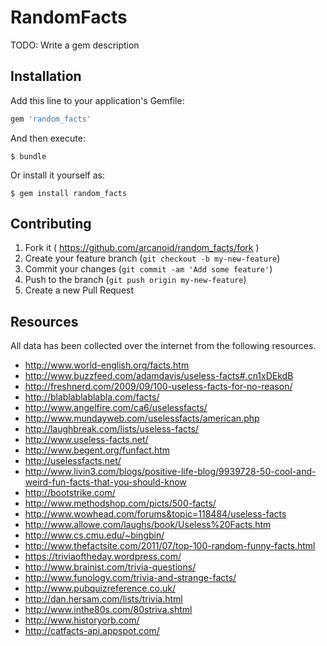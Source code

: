 # RandomFacts

TODO: Write a gem description

## Installation

Add this line to your application's Gemfile:

```ruby
gem 'random_facts'
```

And then execute:

    $ bundle

Or install it yourself as:

    $ gem install random_facts

## Contributing

1. Fork it ( https://github.com/arcanoid/random_facts/fork )
2. Create your feature branch (`git checkout -b my-new-feature`)
3. Commit your changes (`git commit -am 'Add some feature'`)
4. Push to the branch (`git push origin my-new-feature`)
5. Create a new Pull Request

## Resources

All data has been collected over the internet from the following resources.

* http://www.world-english.org/facts.htm
* http://www.buzzfeed.com/adamdavis/useless-facts#.cn1xDEkdB
* http://freshnerd.com/2009/09/100-useless-facts-for-no-reason/
* http://blablablablabla.com/facts/
* http://www.angelfire.com/ca6/uselessfacts/
* http://www.mundayweb.com/uselessfacts/american.php
* http://laughbreak.com/lists/useless-facts/
* http://www.useless-facts.net/
* http://www.begent.org/funfact.htm
* http://uselessfacts.net/
* http://www.livin3.com/blogs/positive-life-blog/9939728-50-cool-and-weird-fun-facts-that-you-should-know
* http://bootstrike.com/
* http://www.methodshop.com/picts/500-facts/
* http://www.wowhead.com/forums&topic=118484/useless-facts
* http://www.allowe.com/laughs/book/Useless%20Facts.htm
* http://www.cs.cmu.edu/~bingbin/
* http://www.thefactsite.com/2011/07/top-100-random-funny-facts.html
* https://triviaoftheday.wordpress.com/
* http://www.brainist.com/trivia-questions/
* http://www.funology.com/trivia-and-strange-facts/
* http://www.pubquizreference.co.uk/
* http://dan.hersam.com/lists/trivia.html
* http://www.inthe80s.com/80striva.shtml
* http://www.historyorb.com/
* http://catfacts-api.appspot.com/
